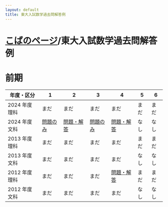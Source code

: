 ```yaml
---
layout: default
title: 東大入試数学過去問解答例
---
```


# [こばのページ](../index.html)/東大入試数学過去問解答例

# 前期

|年度・区分|1|2|3|4|5|6|
|--|--|--|--|--|--|--|
|2024 年度理科|まだ|まだ|まだ|まだ|まだ|まだ|
|2024 年度文科|[問題のみ](2024/l1)|[問題・解答](2024/l2)|[問題のみ](2024/l3)|[問題・解答](2024/l4)|なし|なし|
|2013 年度理科|まだ|まだ|まだ|まだ|まだ|まだ|
|2013 年度文科|まだ|まだ|まだ|まだ|なし|なし|
|2012 年度理科|まだ|まだ|まだ|[問題・解答](2012/s4)|まだ|まだ|
|2012 年度文科|まだ|まだ|まだ|まだ|なし|なし|
